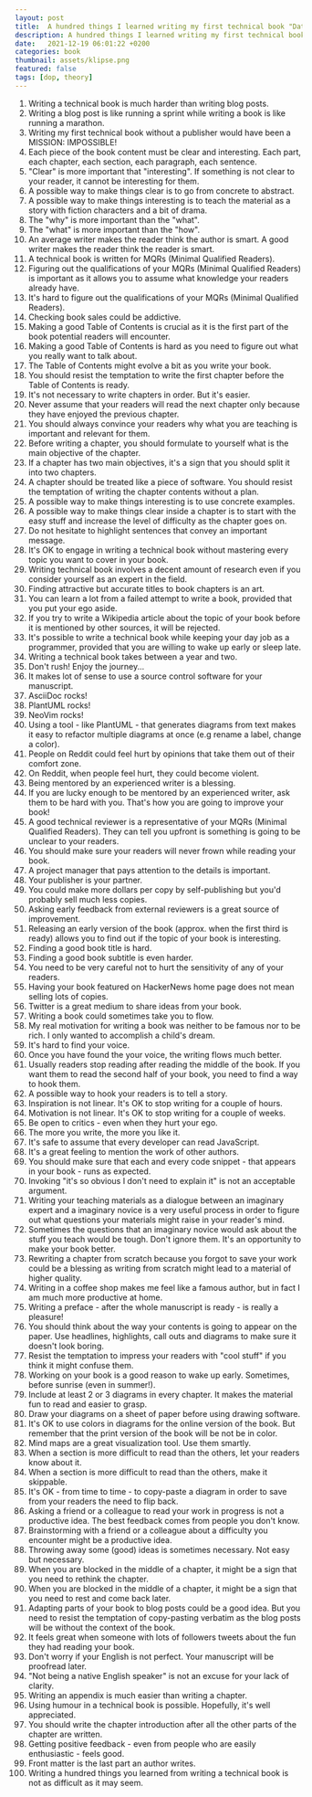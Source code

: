 ```yaml
---
layout: post
title:  A hundred things I learned writing my first technical book "Data-Oriented Programming"
description: A hundred things I learned writing my first technical book "Data-Oriented Programming"
date:   2021-12-19 06:01:22 +0200
categories: book
thumbnail: assets/klipse.png
featured: false
tags: [dop, theory]
---
```


1. Writing a technical book is much harder than writing blog posts.
1. Writing a blog post is like running a sprint while writing a book is like running a marathon.
1. Writing my first technical book without a publisher would have been a MISSION: IMPOSSIBLE!
1. Each piece of the book content must be clear and interesting. Each part, each chapter, each section, each paragraph, each sentence.
1. "Clear" is more important that "interesting". If something is not clear to your reader, it cannot be interesting for them.
1. A possible way to make things clear is to go from concrete to abstract.
1. A possible way to make things interesting is to teach the material as a story with fiction characters and a bit of drama.
1. The "why" is more important than the "what".
1. The "what" is more important than the "how".
1. An average writer makes the reader think the author is smart. A good writer makes the reader think the reader is smart.
1. A technical book is written for MQRs (Minimal Qualified Readers). 
1. Figuring out the qualifications of your MQRs (Minimal Qualified Readers) is important as it allows you to assume what knowledge your readers already have.
1. It's hard to figure out the qualifications of your MQRs (Minimal Qualified Readers).
1. Checking book sales could be addictive.
1. Making a good Table of Contents is crucial as it is the first part of the book potential readers will encounter.
1. Making a good Table of Contents is hard as you need to figure out what you really want to talk about.
1. The Table of Contents might evolve a bit as you write your book.
1. You should resist the temptation to write the first chapter before the Table of Contents is ready.
1. It's not necessary to write chapters in order. But it's easier.
1. Never assume that your readers will read the next chapter only because they have enjoyed the previous chapter.
1. You should always convince your readers why what you are teaching is important and relevant for them.
1. Before writing a chapter, you should formulate to yourself what is the main objective of the chapter.
1. If a chapter has two main objectives, it's a sign that you should split it into two chapters.
1. A chapter should be treated like a piece of software. You should resist the temptation of writing the chapter contents without a plan.
1. A possible way to make things interesting is to use concrete examples.
1. A possible way to make things clear inside a chapter is to start with the easy stuff and increase the level of difficulty as the chapter goes on.
1. Do not hesitate to highlight sentences that convey an important message.
1. It's OK to engage in writing a technical book without mastering every topic you want to cover in your book.
1. Writing technical book involves a decent amount of research even if you consider yourself as an expert in the field.
1. Finding attractive but accurate titles to book chapters is an art.
1. You can learn a lot from a failed attempt to write a book, provided that you put your ego aside.
1. If you try to write a Wikipedia article about the topic of your book before it is mentioned by other sources, it will be rejected.
1. It's possible to write a technical book while keeping your day job as a programmer, provided that you are willing to wake up early or sleep late.
1. Writing a technical book takes between a year and two.
1. Don't rush! Enjoy the journey...
1. It makes lot of sense to use a source control software for your manuscript.
1. AsciiDoc rocks!
1. PlantUML rocks!
1. NeoVim rocks!
1. Using a tool - like PlantUML - that generates diagrams from text makes it easy to refactor multiple diagrams at once (e.g rename a label, change a color).
1. People on Reddit could feel hurt by opinions that take them out of their comfort zone.
1. On Reddit, when people feel hurt, they could become violent.
1. Being mentored by an experienced writer is a blessing.
1. If you are lucky enough to be mentored by an experienced writer, ask them to be hard with you. That's how you are going to improve your book!
1. A good technical reviewer is a representative of your MQRs (Minimal Qualified Readers). They can tell you upfront is something is going to be unclear to your readers.
1. You should make sure your readers will never frown while reading your book.
1. A project manager that pays attention to the details is important.
1. Your publisher is your partner.
1. You could make more dollars per copy by self-publishing but you'd probably sell much less copies.
1. Asking early feedback from external reviewers is a great source of improvement.
1. Releasing an early version of the book (approx. when the first third is ready) allows you to find out if the topic of your book is interesting.
1. Finding a good book title is hard.
1. Finding a good book subtitle is even harder.
1. You need to be very careful not to hurt the sensitivity of any of your readers.
1. Having your book featured on HackerNews home page does not mean selling lots of copies. 
1. Twitter is a great medium to share ideas from your book.
1. Writing a book could sometimes take you to flow.
1. My real motivation for writing a book was neither to be famous nor to be rich. I only wanted to accomplish a child's dream.
1. It's hard to find your voice.
1. Once you have found the your voice, the writing flows much better.
1. Usually readers stop reading after reading the middle of the book. If you want them to read the second half of your book, you need to find a way to hook them.
1. A possible way to hook your readers is to tell a story.
1. Inspiration is not linear. It's OK to stop writing for a couple of hours.
1. Motivation is not linear. It's OK to stop writing for a couple of weeks.
1. Be open to critics - even when they hurt your ego.
1. The more you write, the more you like it.
1. It's safe to assume that every developer can read JavaScript. 
1. It's a great feeling to mention the work of other authors.
1. You should make sure that each and every code snippet - that appears in your book - runs as expected.
1. Invoking "it's so obvious I don't need to explain it" is not an acceptable argument. 
1. Writing your teaching materials as a dialogue between an imaginary expert and a imaginary novice is a very useful process in order to figure out what questions your materials might raise in your reader's mind.
1. Sometimes the questions that an imaginary novice would ask about the stuff you teach would be tough. Don't ignore them. It's an opportunity to make your book better.
1. Rewriting a chapter from scratch because you forgot to save your work could be a blessing as writing from scratch might lead to a material of higher quality.
1. Writing in a coffee shop makes me feel like a famous author, but in fact I am much more productive at home.
1. Writing a preface - after the whole manuscript is ready - is really a pleasure!
1. You should think about the way your contents is going to appear on the paper. Use headlines, highlights, call outs and diagrams to make sure it doesn't look boring.
1. Resist the temptation to impress your readers with "cool stuff" if you think it might confuse them.
1. Working on your book is a good reason to wake up early. Sometimes, before sunrise (even in summer!). 
1. Include at least 2 or 3 diagrams in every chapter. It makes the material fun to read and easier to grasp.
1. Draw your diagrams on a sheet of paper before using drawing software.
1. It's OK to use colors in diagrams for the online version of the book. But remember that the print version of the book will be not be in color.
1. Mind maps are a great visualization tool. Use them smartly.
1. When a section is more difficult to read than the others, let your readers know about it.
1. When a section is more difficult to read than the others, make it skippable.
1. It's OK - from time to time - to copy-paste a diagram in order to save from your readers the need to flip back.
1. Asking a friend or a colleague to read your work in progress is not a productive idea. The best feedback comes from people you don't know.
1. Brainstorming with a friend or a colleague about a difficulty you encounter might be a productive idea.
1. Throwing away some (good) ideas is sometimes necessary. Not easy but necessary.
1. When you are blocked in the middle of a chapter, it might be a sign that you need to rethink the chapter.
1. When you are blocked in the middle of a chapter, it might be a sign that you need to rest and come back later.
1. Adapting parts of your book to blog posts could be a good idea. But you need to resist the temptation of copy-pasting verbatim as the blog posts will be without the context of the book.
1. It feels great when someone with lots of followers tweets about the fun they had reading your book. 
1. Don't worry if your English is not perfect. Your manuscript will be proofread later.
1. "Not being a native English speaker" is not an excuse for your lack of clarity.
1. Writing an appendix is much easier than writing a chapter.
1. Using humour in a technical book is possible. Hopefully, it's well appreciated. 
1. You should write the chapter introduction after all the other parts of the chapter are written.
1. Getting positive feedback - even from people who are easily enthusiastic - feels good.
1. Front matter is the last part an author writes.
1. Writing a hundred things you learned from writing a technical book is not as difficult as it may seem.
